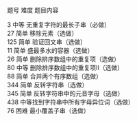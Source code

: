 
题号 难度 题目内容  

3 中等 无重复字符的最长子串（必做）  
27 简单 移除元素（选做）  
125 简单 验证回文串（选做）  
11 简单 盛最多水的容器（选做）  
26 简单 删除排序数组中的重复项（选做）  
80 中等 删除排序数组中的重复项II（选做）  
88 简单 合并两个有序数组（选做）  
344 简单 反转字符串（选做）  
345 简单 反转字符串中的元音字母（选做）  
438 中等找到字符串中所有字母异位词（选做）  
76 困难 最小覆盖子串（选做）


